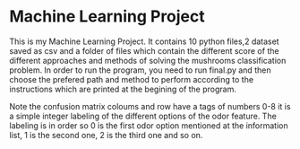 # Machine Learning Project

This is my Machine Learning Project.
It contains 10 python files,2 dataset saved as csv and a folder of files which contain the different score of the different approaches and methods of solving the mushrooms classification problem.
In order to run the program, you need to run final.py and then choose the prefered path and method to perform according to the instructions which are printed at the begining of the program.

Note the confusion matrix coloums and row have a tags of numbers 0-8 it is a simple integer labeling of the different options of the odor feature.
The labeling is in order so 0 is the first odor option mentioned at the information list, 1 is the second one, 2 is the third one and so on.
